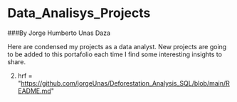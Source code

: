 # Data_Analisys_Projects

###By Jorge Humberto Unas Daza

Here are condensed my projects as a data analyst. New projects are going to be added to this portafolio each time I find some interesting insights to share.

2. <a> hrf = "https://github.com/jorgeUnas/Deforestation_Analysis_SQL/blob/main/README.md" </a>
